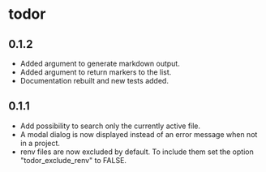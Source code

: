 # todor

## 0.1.2

* Added argument to generate markdown output.
* Added argument to return markers to the list.
* Documentation rebuilt and new tests added.


## 0.1.1

* Add possibility to search only the currently active file.
* A modal dialog is now displayed instead of an error message when not in a project.
* renv files are now excluded by default. To include them set the option "todor_exclude_renv" to FALSE.
